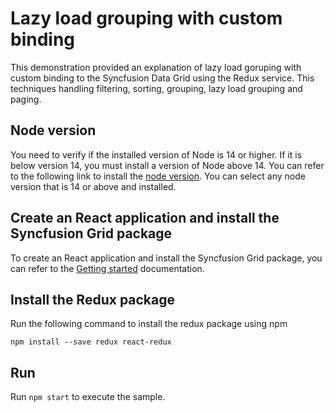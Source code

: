 # Lazy load grouping with custom binding

This demonstration provided an explanation of lazy load goruping with custom binding to the Syncfusion Data Grid using the Redux service. This techniques handling filtering, sorting, grouping, lazy load grouping and paging.

## Node version

You need to verify if the installed version of Node is 14 or higher. If it is below version 14, you must install a version of Node above 14. You can refer to the following link to install the [node version](https://nodejs.org/en/download). You can select any node version that is 14 or above and installed.

## Create an React application and install the Syncfusion Grid package

To create an React application and install the Syncfusion Grid package, you can refer to the [Getting started](https://ej2.syncfusion.com/react/documentation/grid/getting-started) documentation.

## Install the Redux package

Run the following command to install the redux package using npm

```
npm install --save redux react-redux
```

## Run

Run `npm start` to execute the sample.